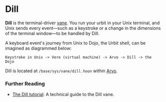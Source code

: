 # Dill

**Dill** is the terminal-driver [vane](urbit-docs/glossary/vane). You run your urbit in your Unix terminal, and Unix sends every event—such as a keystroke or a change in the dimensions of the terminal window—to be handled by Dill.

A keyboard event's journey from Unix to Dojo, the Urbit shell, can be imagined as diagrammed below:

```
Keystroke in Unix -> Vere (virtual machine) -> Arvo -> Dill -> the Dojo
```

Dill is located at `/base/sys/vane/dill.hoon` within [Arvo](urbit-docs/glossary/arvo).

### Further Reading

- [The Dill tutorial](urbit-docs/system/kernel/dill): A technical guide to the Dill vane.

